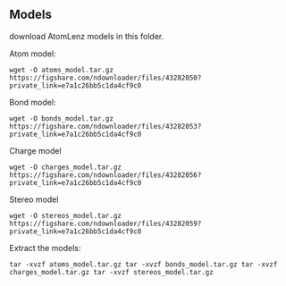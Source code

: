 ## Models

download AtomLenz models in this folder.

Atom model:

``
wget -O atoms_model.tar.gz https://figshare.com/ndownloader/files/43282050?private_link=e7a1c26bb5c1da4cf9c0
``

Bond model:

``
wget -O bonds_model.tar.gz https://figshare.com/ndownloader/files/43282053?private_link=e7a1c26bb5c1da4cf9c0
``

Charge model

``
wget -O charges_model.tar.gz https://figshare.com/ndownloader/files/43282056?private_link=e7a1c26bb5c1da4cf9c0
``

Stereo model

``
wget -O stereos_model.tar.gz https://figshare.com/ndownloader/files/43282059?private_link=e7a1c26bb5c1da4cf9c0
``

Extract the models:

``
tar -xvzf atoms_model.tar.gz
tar -xvzf bonds_model.tar.gz
tar -xvzf charges_model.tar.gz
tar -xvzf stereos_model.tar.gz
``
